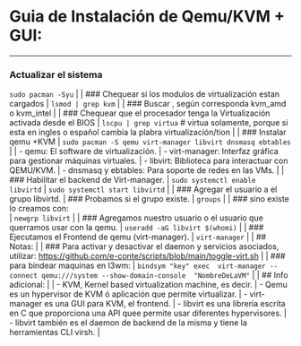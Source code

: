
#   Guia de Instalación de Qemu/KVM + GUI:
-----------------------------------------
 ###   Actualizar el sistema
 `sudo pacman -Syu`
|
| ###   Chequear si los modulos de virtualización estan cargados
| `lsmod | grep kvm`
|
| ###   Buscar , según corresponda kvm_amd o kvm_intel
|
| ###   Chequear que el procesador tenga la Virtualización activada desde el BIOS 
| `lscpu | grep virtua`     #   virtua solamente, porque si esta en ingles o español cambia la plabra virtualización/tion
|
| ###   Instalar qemu +KVM
| `sudo pacman -S qemu virt-manager libvirt dnsmasq ebtables`
|
|   - qemu: El software de virtualización.
|   - virt-manager: Interfaz gráfica para gestionar máquinas virtuales.
|   - libvirt: Biblioteca para interactuar con QEMU/KVM.
|   - dnsmasq y ebtables: Para soporte de redes en las VMs.
|
| ###   Habilitar el backend de Virt-manager.
| `sudo systemctl enable libvirtd`
| `sudo systemctl start libvirtd`
|
| ###  Agregar el usuario a el grupo libvirtd.
| ###  Probamos si el grupo existe.
| `groups` 
|
| ###   sino existe lo  creamos con:   
| `newgrp libvirt`
|
| ###   Agregamos nuestro usuario o el usuario que querramos usar con la qemu.
| `useradd -aG libvirt $(whomi)`
|
| ###   Ejecutamos el Frontend de qemu (virt-manager). 
| `virt-manager`
|
| ##  Notas: 
|
| ###  Para activar y desactivar el daemon y servicios asociados, utilizar: https://github.com/e-conte/scripts/blob/main/toggle-virt.sh
|
| ###  para bindear maquinas en I3wm:
| `bindsym "key" exec  virt-manager --connect qemu:///system --show-domain-console  "NombreDeLaVM"`
|
| ##  Info adicional:
|
|   - KVM, Kernel based virtualization machine, es decir.
|   - Qemu es un hypervisor de KVM ó aplicación que permite virtualizar.
|   - virt-manager es una GUI para KVM, el frontend.
|   - libvirt es una libreria escrita en C que proporciona una API quee permite usar diferentes hypervisores. 
|   - libvirt también es el daemon de backend de la misma y tiene la herramientas CLI virsh.
|
